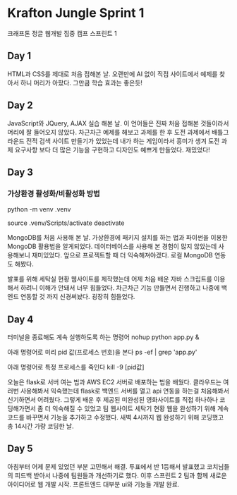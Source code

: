 # Krafton Jungle Sprint 1

크래프톤 정글 웹개발 집중 캠프 스프린트 1

## Day 1

HTML과 CSS를 제대로 처음 접해본 날.
오랜만에 AI 없이 직접 사이트에서 예제를 찾아서 하니 머리가 아팠다.
그만큼 학습 효과는 좋은듯!

## Day 2

JavaScript와 JQuery, AJAX 실습 해본 날.
이 언어들은 진짜 처음 접해본 것들이라서 머리에 잘 들어오지 않았다.
차근차근 예제를 해보고 과제를 한 후 도전 과제에서 배틀그라운드 전적 검색 사이트 만들기가 있었는데 내가 하는 게임이라서 흥미가 생겨 도전 과제 요구사항 보다 더 많은 기능을 구현하고 디자인도 예쁘게 만들었다.
재밌었다!

## Day 3

### 가상환경 활성화/비활성화 방법

python -m venv .venv

source .venv/Scripts/activate
deactivate

MongoDB를 처음 사용해 본 날.
가상환경에 패키지 설치를 하는 법과 파이썬을 이용한 MongoDB 활용법을 알게되었다.
데이터베이스를 사용해 본 경험이 많지 않았는데 사용해보니 재미있었다.
앞으로 프로젝트할 때 더 익숙해져야겠다.
로컬 MongoDB 연동도 해봤다.

발표를 위해 세탁실 현황 웹사이트를 제작했는데 어제 처음 배운 자바 스크립트를 이용해서 하려니 이해가 안돼서 너무 힘들었다.
차근차근 기능 만들면서 진행하고 나중에 백엔드 연동할 것 까지 신경써놨다.
굉장히 힘들었다.

## Day 4

터미널을 종료해도 계속 실행하도록 하는 명령어
nohup python app.py &

아래 명령어로 미리 pid 값(프로세스 번호)을 본다
ps -ef | grep 'app.py'

아래 명령어로 특정 프로세스를 죽인다
kill -9 [pid값]

오늘은 flask로 서버 여는 법과 AWS EC2 서버로 배포하는 법을 배웠다. 클라우드는 여러번 사용해봐서 익숙했는데 flask로 백엔드 서버를 열고 api 연동을 하는걸 처음해봐서 신기하면서 어려웠다. 그렇게 배운 후 제공된 미완성된 영화사이트를 직접 하나하나 코딩해가면서 좀 더 익숙해질 수 있었고 팀 웹사이트 세탁기 현황 웹을 완성하기 위해 계속 코드를 바꾸면서 기능을 추가하고 수정했다. 새벽 4시까지 웹 완성하기 위해 코딩했고 총 14시간 가량 코딩한 날.

## Day 5

아침부터 어제 문제 있었던 부분 고민해서 해결.
투표에서 반 1등해서 발표했고 코치님들의 피드백 받아서 나중에 팀원들과 개선하기로 했다.
이후 스프린트 2 팀과 함께 새로운 아이디어로 웹 개발 시작.
프론트엔드 대부분 ui와 기능들 개발 완료.

